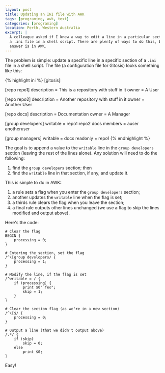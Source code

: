 ```yaml
---
layout: post
title: Updating an INI file with AWK
tags: [programing, awk, text]
categories: [programing]
location: Perth, Western Australia
excerpt: |
  A colleague asked if I knew a way to edit a line in a particular section of 
  a .ini file in a shell script. There are plenty of ways to do this, but my
  answer is in AWK.
---
```


The problem is simple: update a specific line in a specific section of a
`.ini` file in a shell script. The file (a configuration file for Gitosis)
looks something like this:

{% highlight ini %}
[gitosis]


[repo repo1]
description = This is a repository with stuff in it
owner = A User

[repo repo2]
description = Another repository with stuff in it
owner = Another User

[repo docs]
description = Documentation
owner = A Manager

[group developers]
writable = repo1 repo2 docs
members = auser anotheruser

[group managers]
writable = docs
readonly = repo1
{% endhighlight %}

The goal is to append a value to the `writable` line in the `group developers`
section (leaving the rest of the lines alone). Any solution will need to do
the following:

1. find the `group developers` section; then
2. find the `writable` line in that section, if any, and update it.

This is simple to do in AWK:

1. a rule sets a flag when you enter the `group developers` section;
2. another updates the `writable` line when the flag is set;
3. a thirds rule clears the flag when you leave the section;
4. a final rule outputs other lines unchanged (we use a flag to skip the lines
   modified and output above).

Here's the code:

	# Clear the flag
	BEGIN {
	    processing = 0;
	}

	# Entering the section, set the flag
	/^\[group developers/ {
	    processing = 1;
	}

	# Modify the line, if the flag is set
	/^writable = / {
	    if (processing) {
	        print $0" foo";
	        skip = 1;
	    }
	}

	# Clear the section flag (as we're in a new section)
	/^\[$/ {
	    processing = 0;
	}

	# Output a line (that we didn't output above)
	/.*/ {
	    if (skip)
	        skip = 0;
	    else
	        print $0;
	}

Easy!
